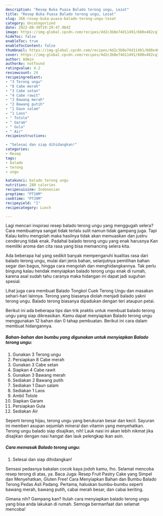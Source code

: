 ```yaml
---
description: "Resep Buka Puasa Balado terong ungu, Lezat"
title: "Resep Buka Puasa Balado terong ungu, Lezat"
slug: 366-resep-buka-puasa-balado-terong-ungu-lezat
category: Uncategorized
date: 2022-08-30T19:29:47.964Z
image: https://img-global.cpcdn.com/recipes/4d2c3b8e74d11491/680x482cq70/balado-terong-ungu-foto-resep-utama.jpg
hideToc: false
enableToc: true
enableTocContent: false
thumbnail: https://img-global.cpcdn.com/recipes/4d2c3b8e74d11491/680x482cq70/balado-terong-ungu-foto-resep-utama.jpg
cover: https://img-global.cpcdn.com/recipes/4d2c3b8e74d11491/680x482cq70/balado-terong-ungu-foto-resep-utama.jpg
author: Admin
authorAv: notfound
ratingvalue: 4.2
reviewcount: 24
recipeingredient:
- "3 Terong ungu"
- "8 Cabe merah"
- "3 Cabe setan"
- "4 Cabe rawit"
- "3 Bawang merah"
- "2 Bawang putih"
- "1 Daun salam"
- "1 Laos"
- " Totole"
- " Garam"
- " Gula"
- " Air"
recipeinstructions:

- "Selesai dan siap dihidangkan!"
categories:
- Resep
tags:
- balado
- terong
- ungu

katakunci: balado terong ungu 
nutrition: 280 calories
recipecuisine: Indonesian
preptime: "PT10M"
cooktime: "PT39M"
recipeyield: "1"
recipecategory: Lunch

---
```



Lagi mencari inspirasi resep balado terong ungu yang menggugah selera? Cara membuatnya sangat tidak terlalu sulit namun tidak gampang juga. Tapi Kalau keliru mengolah maka hasilnya tidak akan memuaskan dan justru cenderung tidak enak. Padahal balado terong ungu yang enak harusnya Kan memiliki aroma dan cita rasa yang bisa memancing selera kita.


Ada beberapa hal yang sedikit banyak mempengaruhi kualitas rasa dari balado terong ungu, mulai dari jenis bahan, selanjutnya pemilihan bahan segar dan bagus, hingga cara mengolah dan menghidangkannya. Tak perlu bingung kalau hendak menyiapkan balado terong ungu enak di rumah, karena asal sudah tahu caranya maka hidangan ini dapat jadi suguhan spesial.

Lihat juga cara membuat Balado Tongkol Cuek Terong Ungu dan masakan sehari-hari lainnya. Terong yang biasanya diolah menjadi balado yakni terong ungu. Balado terong biasanya dipadukan dengan teri ataupun petai.


Berikut ini ada beberapa tips dan trik praktis untuk membuat balado terong ungu yang siap dikreasikan. Kamu dapat menyiapkan Balado terong ungu menggunakan 12 bahan dan 0 tahap pembuatan. Berikut ini cara dalam membuat hidangannya.

<!--inarticleads1-->

##### Bahan-bahan dan bumbu yang digunakan untuk menyiapkan Balado terong ungu:

1. Gunakan 3 Terong ungu
1. Persiapkan 8 Cabe merah
1. Gunakan 3 Cabe setan
1. Siapkan 4 Cabe rawit
1. Gunakan 3 Bawang merah
1. Sediakan 2 Bawang putih
1. Sediakan 1 Daun salam
1. Sediakan 1 Laos
1. Ambil  Totole
1. Siapkan  Garam
1. Persiapkan  Gula
1. Sediakan  Air


Seperti terong hijau, terong ungu yang berukuran besar dan kecil. Sayuran ini memberi asupan sejumlah mineral dan vitamin yang menyehatkan. Terong ungu balado siap disajikan, nih! Lauk nasi ini akan lebih nikmat jika disajikan dengan nasi hangat dan lauk pelengkap ikan asin. 

<!--inarticleads2-->

##### Cara memasak Balado terong ungu:


1. Selesai dan siap dihidangkan!

Sensasi pedasnya bakalan cocok kaya jodoh kamu, lho. Selamat mencoba resep terong di atas, ya. Baca Juga: Resep Fruit Pastry Cake yang Simpel dan Menyehatkan, Gluten Free! Cara Menyiapkan Bahan dan Bumbu Balado Terong Pedas Asli Padang. Pertama, haluskan bumbu-bumbu seperti bawang merah, bawang putih, cabai merah besar, dan cabai keriting. 

Gimana nih? Gampang kan? Itulah cara menyiapkan balado terong ungu yang bisa anda lakukan di rumah. Semoga bermanfaat dan selamat mencoba!
